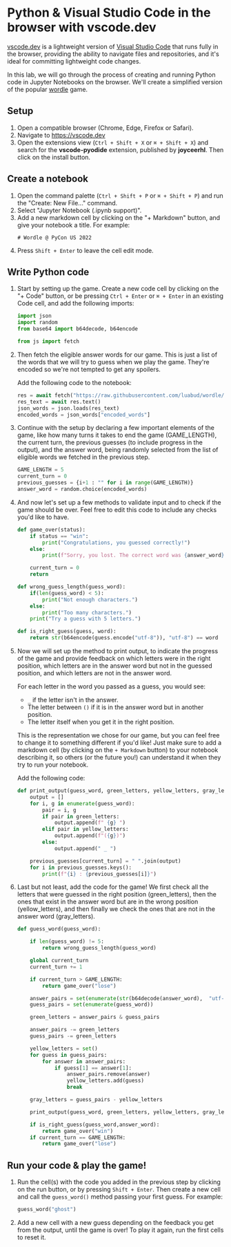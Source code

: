 # Python & Visual Studio Code in the browser with vscode.dev

[vscode.dev](https://vscode.dev/) is a lightweight version of [Visual Studio Code](https://code.visualstudio.com/) that runs fully in the browser, providing the ability to navigate files and repositories, and it's ideal for committing lightweight code changes.

In this lab, we will go through the process of creating and running Python code in Jupyter Notebooks on the browser. We'll create a simplified version of the popular [wordle](https://www.nytimes.com/games/wordle/index.html) game.

## Setup

1. Open a compatible browser (Chrome, Edge, Firefox or Safari).
1. Navigate to <https://vscode.dev>
1. Open the extensions view (`Ctrl + Shift + X` or `⌘ + Shift + X`) and search for the **vscode-pyodide** extension, published by  **joyceerhl**. Then click on the install button.

## Create a notebook

1. Open the command palette (`Ctrl + Shift + P` or `⌘ + Shift + P`) and run the "Create: New File..." command.
1. Select "Jupyter Notebook (.ipynb support)".
1. Add a new markdown cell by clicking on the "+ Markdown" button, and give your notebook a title. For example:
    ```
    # Wordle @ PyCon US 2022
    ```
1. Press `Shift + Enter` to leave the cell edit mode.

## Write Python code

1. Start by setting up the game. Create a new code cell by clicking on the "+ Code" button, or be pressing `Ctrl + Enter` or `⌘ + Enter` in an existing Code cell, and add the following imports:

    ```python
    import json
    import random
    from base64 import b64decode, b64encode

    from js import fetch
    ```

1. Then fetch the eligible answer words for our game. This is just a list of the words that we will try to guess when we play the game. They're encoded so we're not tempted to get any spoilers.

    Add the following code to the notebook:

    ```python
    res = await fetch("https://raw.githubusercontent.com/luabud/wordle/main/encoded_words.json")
    res_text = await res.text()
    json_words = json.loads(res_text)
    encoded_words = json_words["encoded_words"]
    ```

1. Continue with the setup by declaring a few important elements of the game, like how many turns it takes to end the game (GAME_LENGTH), the current turn, the previous guesses (to include progress in the output), and the answer word, being randomly selected from the list of eligible words we fetched in the previous step.


    ``` python
    GAME_LENGTH = 5
    current_turn = 0
    previous_guesses = {i+1 : "" for i in range(GAME_LENGTH)}
    answer_word = random.choice(encoded_words)
    ```

1. And now let's set up a few methods to validate input and to check if the game should be over. Feel free to edit this code to include any checks you'd like to have.

    ```python
    def game_over(status):
        if status == "win":
            print("Congratulations, you guessed correctly!")
        else:
            print(f"Sorry, you lost. The correct word was {answer_word}.")

        current_turn = 0
        return

    def wrong_guess_length(guess_word):
        if(len(guess_word) < 5):
            print("Not enough characters.")
        else:
            print("Too many characters.")
        print("Try a guess with 5 letters.")

    def is_right_guess(guess, word):
        return str(b64encode(guess.encode("utf-8")), "utf-8") == word
    ```

1. Now we will set up the method to print output, to indicate the progress of the game and provide feedback on which letters were in the right position, which letters are in the answer word but not in the guessed position, and which letters are not in the answer word.

    For each letter in the word you passed as a guess, you would see:

    - `_` if the letter isn't in the answer.
    - The letter between `()` if it is in the answer word but in another position.
    - The letter itself when you get it in the right position.

    This is the representation we chose for our game, but you can feel free to change it to something different if you'd like! Just make sure to add a markdown cell (by clicking on the `+ Markdown` button) to your notebook describing it, so others (or the future you!) can understand it when they try to run your notebook. 
    
    Add the following code:

    ```python
    def print_output(guess_word, green_letters, yellow_letters, gray_letters):
        output = []
        for i, g in enumerate(guess_word):
            pair = i, g
            if pair in green_letters:
                output.append(f" {g} ")
            elif pair in yellow_letters:
                output.append(f"({g})")
            else:
                output.append(" _ ")

        previous_guesses[current_turn] = " ".join(output)
        for i in previous_guesses.keys():
            print(f"{i} : {previous_guesses[i]}")
    ```

1. Last but not least, add the code for the game! We first check all the letters that were guessed in the right position (green_letters), then the ones that exist in the answer word but are in the wrong position (yellow_letters), and then finally we check the ones that are not in the answer word (gray_letters).

    ```python
    def guess_word(guess_word):

        if len(guess_word) != 5:
            return wrong_guess_length(guess_word)

        global current_turn
        current_turn += 1

        if current_turn > GAME_LENGTH:
            return game_over("lose")

        answer_pairs = set(enumerate(str(b64decode(answer_word),  "utf-8")))
        guess_pairs = set(enumerate(guess_word))

        green_letters = answer_pairs & guess_pairs

        answer_pairs -= green_letters
        guess_pairs -= green_letters

        yellow_letters = set()
        for guess in guess_pairs:
            for answer in answer_pairs:
                if guess[1] == answer[1]:
                    answer_pairs.remove(answer)
                    yellow_letters.add(guess)
                    break

        gray_letters = guess_pairs - yellow_letters

        print_output(guess_word, green_letters, yellow_letters, gray_letters)

        if is_right_guess(guess_word,answer_word):
            return game_over("win")
        if current_turn == GAME_LENGTH:
            return game_over("lose")
    ```

## Run your code & play the game!

1. Run the cell(s) with the code you added in the previous step by clicking on the run button, or by pressing `Shift + Enter`. Then create a new cell and call the `guess_word()` method passing your first guess. For example:

    ```python
    guess_word("ghost")
    ```

1. Add a new cell with a new guess depending on the feedback you get from the output, until the game is over! To play it again, run the first cells to reset it.
